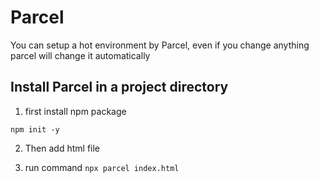 # Parcel 

You can setup a hot environment by Parcel, even if you change anything parcel will change it automatically

## Install Parcel in a  project directory

1. first install npm package

```npm init -y```

2. Then add html file 

3. run command ```npx parcel index.html``` 